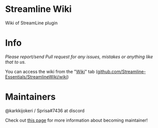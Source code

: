 # Streamline Wiki
Wiki of StreamLine plugin

# Info
_Please report/send Pull request for any issues, mistakes or anything like that to us._

You can access the wiki from the "[Wiki](https://github.com/Streamline-Essentials/StreamlineWiki/wiki 'Direct link to wiki tab')" tab ([github.com/Streamline-Essentials/StreamlineWiki/wiki](https://github.com/Streamline-Essentials/StreamlineWiki/wiki 'Direct link to wiki tab'))

# Maintainers
@karkkijokeri / Sprisa#7436 at discord

Check out [this page](https://github.com/orgs/Streamline-Essentials/teams) for more information about becoming maintainer!
